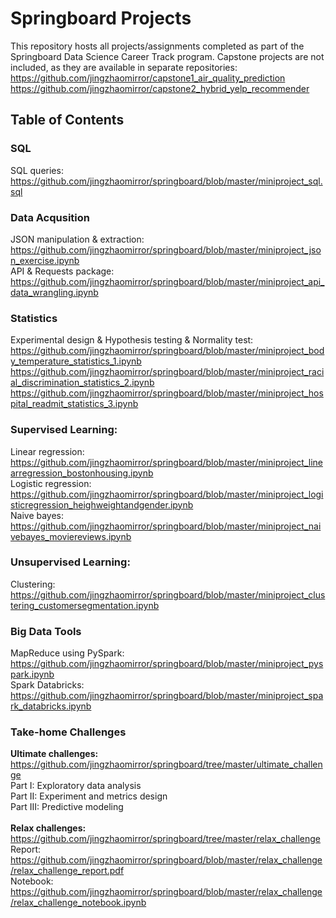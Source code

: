 # Springboard Projects
This repository hosts all projects/assignments completed as part of the Springboard Data Science Career Track program. Capstone projects are not included, as they are available in separate repositories: <br> https://github.com/jingzhaomirror/capstone1_air_quality_prediction <br>
https://github.com/jingzhaomirror/capstone2_hybrid_yelp_recommender <br>

## Table of Contents

### SQL 
SQL queries: <br>
https://github.com/jingzhaomirror/springboard/blob/master/miniproject_sql.sql <br>

### Data Acqusition
JSON manipulation & extraction: <br> 
https://github.com/jingzhaomirror/springboard/blob/master/miniproject_json_exercise.ipynb <br>
API & Requests package: <br>
https://github.com/jingzhaomirror/springboard/blob/master/miniproject_api_data_wrangling.ipynb <br>

### Statistics
Experimental design & Hypothesis testing & Normality test: <br> https://github.com/jingzhaomirror/springboard/blob/master/miniproject_body_temperature_statistics_1.ipynb <br>
https://github.com/jingzhaomirror/springboard/blob/master/miniproject_racial_discrimination_statistics_2.ipynb <br>
https://github.com/jingzhaomirror/springboard/blob/master/miniproject_hospital_readmit_statistics_3.ipynb <br>

### Supervised Learning:
Linear regression: <br> https://github.com/jingzhaomirror/springboard/blob/master/miniproject_linearregression_bostonhousing.ipynb <br>
Logistic regression: <br> https://github.com/jingzhaomirror/springboard/blob/master/miniproject_logisticregression_heighweightandgender.ipynb <br>
Naive bayes: <br>
https://github.com/jingzhaomirror/springboard/blob/master/miniproject_naivebayes_moviereviews.ipynb <br>

### Unsupervised Learning:
Clustering: <br>
https://github.com/jingzhaomirror/springboard/blob/master/miniproject_clustering_customersegmentation.ipynb <br>

### Big Data Tools
MapReduce using PySpark: <br>
https://github.com/jingzhaomirror/springboard/blob/master/miniproject_pyspark.ipynb <br>
Spark Databricks: <br>
https://github.com/jingzhaomirror/springboard/blob/master/miniproject_spark_databricks.ipynb <br>

### Take-home Challenges
**Ultimate challenges:** https://github.com/jingzhaomirror/springboard/tree/master/ultimate_challenge <br>
    Part I: Exploratory data analysis<br>
    Part II: Experiment and metrics design<br>
    Part III: Predictive modeling<br>
<br>
**Relax challenges:** https://github.com/jingzhaomirror/springboard/tree/master/relax_challenge <br>
    Report: https://github.com/jingzhaomirror/springboard/blob/master/relax_challenge/relax_challenge_report.pdf <br>
    Notebook: https://github.com/jingzhaomirror/springboard/blob/master/relax_challenge/relax_challenge_notebook.ipynb <br>
